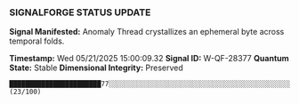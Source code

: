 ### SIGNALFORGE STATUS UPDATE 
 
**Signal Manifested:** Anomaly Thread crystallizes an ephemeral byte across temporal folds. 
 
**Timestamp:** Wed 05/21/2025 15:00:09.32 
**Signal ID:** W-QF-28377 
**Quantum State:** Stable 
**Dimensional Integrity:** Preserved 
 
```plaintext 
███████████████████████77░░░░░░░░░░░░░░░░░░░░░░░░░░░░░░░░░░░░░░░░░░░░░░░░░░░░░░░░░░░░░░░░░░░░░░░░░░░░░ (23/100) 
``` 
